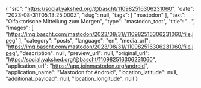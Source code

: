 {
  "src": "https://social.yakshed.org/@bascht/110982516306231060",
  "date": "2023-08-31T05:13:25.000Z",
  "slug": null,
  "tags": [
    "mastodon"
  ],
  "text": "Olfaktorische Mitteilung zum Morgen",
  "type": "mastodon_toot",
  "title": "…",
  "images": [
    "https://img.bascht.com/mastodon/2023/08/31//110982516306231060/file.jpeg"
  ],
  "category": "posts",
  "language": "en",
  "media_url": "https://img.bascht.com/mastodon/2023/08/31//110982516306231060/file.jpeg",
  "description": null,
  "preview_url": null,
  "original_url": "https://social.yakshed.org/@bascht/110982516306231060",
  "application_url": "https://app.joinmastodon.org/android",
  "application_name": "Mastodon for Android",
  "location_latitude": null,
  "additional_payload": null,
  "location_longitude": null
}